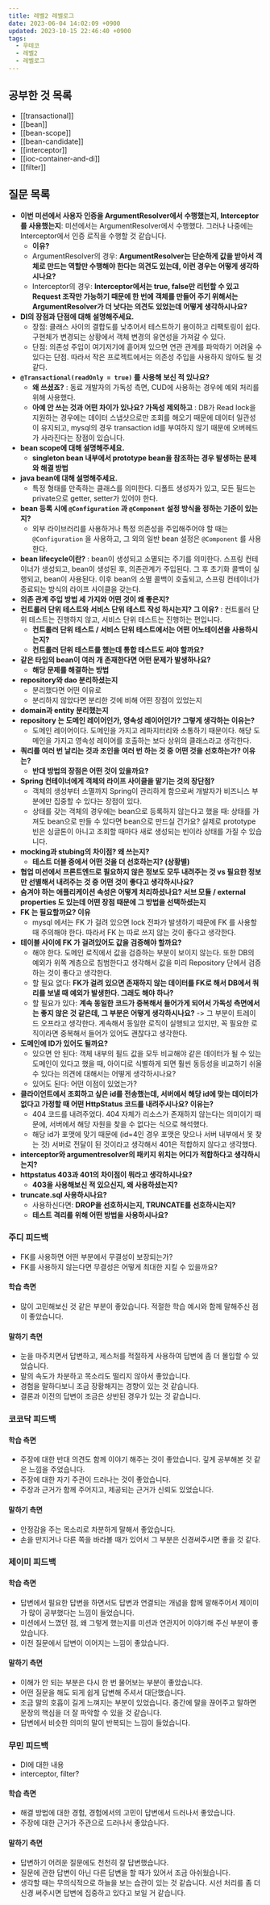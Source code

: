 ```yaml
---
title: 레벨2 레벨로그
date: 2023-06-04 14:02:09 +0900
updated: 2023-10-15 22:46:40 +0900
tags:
  - 우테코
  - 레벨2
  - 레벨로그
---
```

## 공부한 것 목록

- [[transactional]]
- [[bean]]
- [[bean-scope]]
- [[bean-candidate]]
- [[interceptor]]
- [[ioc-container-and-di]]
- [[filter]]

## 질문 목록

- **이번 미션에서 사용자 인증을 ArgumentResolver에서 수행했는지, Interceptor를 사용했는지**: 미션에서는 ArgumentResolver에서 수행했다. 그러나 나중에는 Interceptor에서 인증 로직을 수행할 것 같습니다.
	- **이유?** 
	- ArgumentResolver의 경우: **ArgumentResolver는 단순하게 값을 받아서 객체로 만드는 역할만 수행해야 한다는 의견도 있는데, 이런 경우는 어떻게 생각하시나요?**
	- Interceptor의 경우: **Interceptor에서는 true, false만 리턴할 수 있고 Request 조작만 가능하기 때문에 한 번에 객체를 만들어 주기 위해서는 ArgumentResolver가 더 낫다는 의견도 있었는데 어떻게 생각하시나요?**
- **DI의 장점과 단점에 대해 설명해주세요.**
	- 장점: 클래스 사이의 결합도를 낮추어서 테스트하기 용이하고 리팩토링이 쉽다. 구현체가 변경되는 상황에서 객체 변경의 유연성을 가져갈 수 있다.
	- 단점: 의존성 주입이 여기저기에 흩어져 있으면 연관 관계를 파악하기 어려울 수 있다는 단점. 따라서 작은 프로젝트에서는 의존성 주입을 사용하지 않아도 될 것 같다.
- **`@Transactional(readOnly = true)` 를 사용해 보신 적 있나요?**
	- **왜 쓰셨죠?** : 동료 개발자의 가독성 측면, CUD에 사용하는 경우에 예외 처리를 위해 사용했다.
	- **아예 안 쓰는 것과 어떤 차이가 있나요? 가독성 제외하고** : DB가 Read lock을 지원하는 경우에는 데이터 스냅샷으로만 조회를 해오기 때문에 데이터 일관성이 유지되고, mysql의 경우 transaction id를 부여하지 않기 때문에 오버헤드가 사라진다는 장점이 있습니다.
- **bean scope에 대해 설명해주세요.**
	- **singleton bean 내부에서 prototype bean을 참조하는 경우 발생하는 문제와 해결 방법**
- **java bean에 대해 설명해주세요.**
	- 특정 형태를 만족하는 클래스를 의미한다. 디폴트 생성자가 있고, 모든 필드는 private으로 getter, setter가 있어야 한다.
- **bean 등록 시에 `@Configuration` 과 `@Component` 설정 방식을 정하는 기준이 있는지?**
	- 외부 라이브러리를 사용하거나 특정 의존성을 주입해주어야 할 때는 `@Configuration` 을 사용하고, 그 외의 일반 bean 설정은 `@Component` 를 사용한다.
- **bean lifecycle이란?** : bean이 생성되고 소멸되는 주기를 의미한다. 스프링 컨테이너가 생성되고, bean이 생성된 후, 의존관계가 주입된다. 그 후 초기화 콜백이 실행되고, bean이 사용된다. 이후 bean의 소멸 콜백이 호출되고, 스프링 컨테이너가 종료되는 방식의 라이프 사이클을 갖는다.
- **의존 관계 주입 방법 세 가지와 어떤 것이 왜 좋은지?**
- **컨트롤러 단위 테스트와 서비스 단위 테스트 작성 하시는지? 그 이유?** : 컨트롤러 단위 테스트는 진행하지 않고, 서비스 단위 테스트는 진행하는 편입니다. 
	- **컨트롤러 단위 테스트 / 서비스 단위 테스트에서는 어떤 어노테이션을 사용하시는지?**
	- **컨트롤러 단위 테스트를 했는데 통합 테스트도 써야 할까요?**
- **같은 타입의 bean이 여러 개 존재한다면 어떤 문제가 발생하나요?**
	- **해당 문제를 해결하는 방법**
- **repository와 dao 분리하셨는지**
	- 분리했다면 어떤 이유로
	- 분리하지 않았다면 분리한 것에 비해 어떤 장점이 있었는지
- **domain과 entity 분리했는지**
- **repository 는 도메인 레이어인가, 영속성 레이어인가? 그렇게 생각하는 이유는?**
	- 도메인 레이어이다. 도메인을 가지고 레파지터리와 소통하기 때문이다. 해당 도메인을 가지고 영속성 레이어를 호출하는 보다 상위의 클래스라고 생각한다.
- **쿼리를 여러 번 날리는 것과 조인을 여러 번 하는 것 중 어떤 것을 선호하는가? 이유는?**
	- **반대 방법의 장점은 어떤 것이 있을까요?**
- **Spring 컨테이너에게 객체의 라이프 사이클을 맡기는 것의 장단점?**
	- 객체의 생성부터 소멸까지 Spring이 관리하게 함으로써 개발자가 비즈니스 부분에만 집중할 수 있다는 장점이 있다.
	- 상태를 갖는 객체의 경우에는 bean으로 등록하지 않는다고 했을 때: 상태를 가져도 bean으로 만들 수 있다면 bean으로 만드실 건가요? 실제로 prototype 빈은 싱글톤이 아니고 조회할 때마다 새로 생성되는 빈이라 상태를 가질 수 있습니다.
- **mocking과 stubing의 차이점? 왜 쓰는지?**
	- **테스트 더블 중에서 어떤 것을 더 선호하는지? (상황별)**
- **협업 미션에서 프론트엔드로 필요하지 않은 정보도 모두 내려주는 것 vs 필요한 정보만 선별해서 내려주는 것 중 어떤 것이 좋다고 생각하시나요?**
- **숨겨야 하는 애플리케이션 속성은 어떻게 처리하셨나요? 서브 모듈 / external properties 도 있는데 어떤 장점 때문에 그 방법을 선택하셨는지**
- **FK 는 필요할까요? 이유**
	- mysql 에서는 FK 가 걸려 있으면 lock 전파가 발생하기 때문에 FK 를 사용할 때 주의해야 한다. 따라서 FK 는 따로 쓰지 않는 것이 좋다고 생각한다.
- **테이블 사이에 FK 가 걸려있어도 값을 검증해야 할까요?**
	- 해야 한다. 도메인 로직에서 값을 검증하는 부분이 보이지 않는다. 또한 DB의 예외가 위쪽 계층으로 침범한다고 생각해서 값을 미리 Repository 단에서 검증하는 것이 좋다고 생각한다.
	- 할 필요 없다: **FK가 걸려 있으면 존재하지 않는 데이터를 FK로 해서 DB에서 쿼리를 보낼 때 예외가 발생한다. 그래도 해야 하나?**
	- 할 필요가 있다: **계속 동일한 코드가 중복해서 들어가게 되어서 가독성 측면에서는 좋지 않은 것 같은데, 그 부분은 어떻게 생각하시나요?** -> 그 부분이 트레이드 오프라고 생각한다. 계속해서 동일한 로직이 실행되고 있지만, 꼭 필요한 로직이라면 중복해서 들어가 있어도 괜찮다고 생각한다.
- **도메인에 ID가 있어도 될까요?**
	- 있으면 안 된다: 객체 내부의 필드 값을 모두 비교해야 같은 데이터가 될 수 있는 도메인이 있다고 했을 때, 아이디로 식별하게 되면 훨씬 동등성을 비교하기 쉬울 수 있다는 의견에 대해서는 어떻게 생각하시나요?
	- 있어도 된다: 어떤 이점이 있었는가?
- **클라이언트에서 조회하고 싶은 id를 전송했는데, 서버에서 해당 id에 맞는 데이터가 없다고 가정할 때 어떤 HttpStatus 코드를 내려주시나요? 이유는?**
	- 404 코드를 내려주었다. 404 자체가 리소스가 존재하지 않는다는 의미이기 때문에, 서버에서 해당 자원을 찾을 수 없다는 식으로 해석했다. 
	- 해당 id가 포맷에 맞기 때문에 (id=4인 경우 포맷은 맞으나 서버 내부에서 못 찾는 것) 서버로 전달이 된 것이라고 생각해서 401은 적합하지 않다고 생각했다.
- **interceptor와 argumentresolver의 패키지 위치는 어디가 적합하다고 생각하시는지?**
- **httpstatus 403과 401의 차이점이 뭐라고 생각하시나요?**
	- **403을 사용해보신 적 있으신지, 왜 사용하셨는지?**
- **truncate.sql 사용하시나요?**
	- 사용하신다면: **DROP을 선호하시는지, TRUNCATE를 선호하시는지?**
	- **테스트 격리를 위해 어떤 방법을 사용하시나요?**

### 주디 피드백
- FK를 사용하면 어떤 부분에서 무결성이 보장되는가?
- FK를 사용하지 않는다면 무결성은 어떻게 최대한 지킬 수 있을까요?

#### 학습 측면
- 많이 고민해보신 것 같은 부분이 좋았습니다. 적절한 학습 예시와 함께 말해주신 점이 좋았습니다.

#### 말하기 측면
- 눈을 마주치면서 답변하고, 제스처를 적절하게 사용하여 답변에 좀 더 몰입할 수 있었습니다.
- 말의 속도가 차분하고 목소리도 떨리지 않아서 좋았습니다.
- 경험을 말하다보니 조금 장황해지는 경향이 있는 것 같습니다.
- 결론과 이전의 답변이 조금은 상반된 경우가 있는 것 같습니다.

### 코코닥 피드백

#### 학습 측면
- 주장에 대한 반대 의견도 함께 이야기 해주는 것이 좋았습니다. 깊게 공부해본 것 같은 느낌을 주었습니다.
- 주장에 대한 자기 주관이 드러나는 것이 좋았습니다.
- 주장과 근거가 함께 주어지고, 제공되는 근거가 신뢰도 있었습니다.

#### 말하기 측면
- 안정감을 주는 목소리로 차분하게 말해서 좋았습니다.
- 손을 만지거나 다른 쪽을 바라볼 때가 있어서 그 부분은 신경써주시면 좋을 것 같다.

### 제이미 피드백

#### 학습 측면
- 답변에서 필요한 답변을 하면서도 답변과 연결되는 개념을 함께 말해주어서 제이미가 많이 공부했다는 느낌이 들었습니다.
- 미션에서 느꼈던 점, 왜 그렇게 했는지를 미션과 연관지어 이야기해 주신 부분이 좋았습니다.
- 이전 질문에서 답변이 이어지는 느낌이 좋았습니다.

#### 말하기 측면
- 이해가 안 되는 부분은 다시 한 번 물어보는 부분이 좋았습니다.
- 어떤 질문을 해도 되게 쉽게 답변해 주셔서 대단했습니다.
- 조금 말의 호흡이 길게 느껴지는 부분이 있었습니다. 중간에 말을 끊어주고 말하면 문장의 핵심을 더 잘 파악할 수 있을 것 같습니다.
- 답변에서 비슷한 의미의 말이 반복되는 느낌이 들었습니다.

### 무민 피드백
- DI에 대한 내용
- interceptor, filter?

#### 학습 측면
- 해결 방법에 대한 경험, 경험에서의 고민이 답변에서 드러나서 좋았습니다.
- 주장에 대한 근거가 주관으로 드러나서 좋았습니다. 

#### 말하기 측면
- 답변하기 어려운 질문에도 천천히 잘 답변했습니다.
- 질문에 관한 답변이 아닌 다른 답변을 할 때가 있어서 조금 아쉬웠습니다.
- 생각할 때는 무의식적으로 하늘을 보는 습관이 있는 것 같습니다. 시선 처리를 좀 더 신경 써주시면 답변에 집중하고 있다고 보일 거 같습니다.